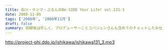 ```yaml
---
title: 石川・ホンマ・ぶるんのBe-SIDE Your Life! vol.131-3
date: 2008-11-05
tags: ['2008年', '2008年11月']
draft: false
summary: 収録後は珍しく、プロデューサーことコバジュンさんも含めてのチョットしたお仕事をお三方含めて・・・そのお話はまたまた！・・・ということで。NAMAE
---
```


http://project-phi.ddo.jp/ishikawa/ishikawa131_3.mp3
